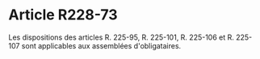 # Article R228-73

Les dispositions des articles R. 225-95, R. 225-101, R. 225-106 et R. 225-107 sont applicables aux assemblées d'obligataires.
